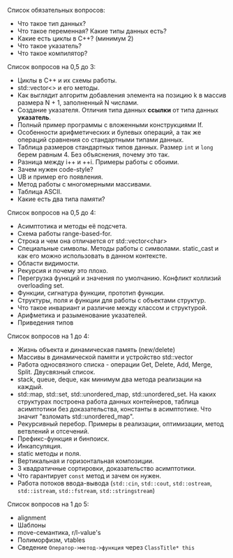 Список обязательных вопросов:

- Что такое тип данных? 
- Что такое переменная? Какие типы данных есть?
- Какие есть циклы в C++? (минимум 2)
- Что такое указатель? 
- Что такое компилятор?

Список вопросов на 0,5 до 3:
- Циклы в C++ и их схемы работы.
- std::vector<> и его методы. 
- Как выглядит алгоритм добавления элемента на позицию k в массив размера N + 1, заполненный N числами.
- Создание указателя. Отличия типа данных **ссылки** от типа данных **указатель**.
- Полный пример программы с вложенными конструкциями If.
- Особенности арифметических и булевых операций, а так же операций сравнения со стандартными типами данных.
- Таблица размеров стандартных типов данных. Размер `int` и `long` берем равным 4. Без объяснения, почему это так.
- Разница между i++ и ++i. Примеры работы с обоими.
- Зачем нужен code-style? 
- UB и пример его появления.
- Метод работы с многомерными массивами.
- Таблица ASCII.
- Какие есть два типа памяти? 

Список вопросов на 0,5 до 4:
- Асимптотика и методы её подсчета.
- Схема работы range-based-for.
- Строка и чем она отличается от std::vector\<char>
- Специальные символы. Методы работы с символами. static_cast и как его можно использовать в данном контексте.
- Области видимости.
- Рекурсия и почему это плохо.
- Перегрузка функций и значения по умолчанию. Конфликт коллизий overloading set.
- Функции, сигнатура функции, прототип функции.
- Структуры, поля и функции для работы с объектами структур.
- Что такое инвариант и различие между классом и структурой.
- Арифметика и разыменование указателей.
- Приведения типов

Список вопросов на 1 до 4:
- Жизнь объекта и динамическая память (new/delete)
- Массивы в динамической памяти и устройство std::vector
- Работа односвязного списка - операции Get, Delete, Add, Merge, Split. Двусвязный список.
- stack, queue, deque, как минимум два метода реализации на каждый. 
- std::map, std::set, std::unordered_map, std::unordered_set. На каких структурах построена работа данных контейнеров, таблица асимптотики без доказательства, константы в асимптотике. Что значит "взломать std::unordered_map".
- Рекурсивный перебор. Примеры в реализации, оптимизации, метод ветвлений и отсечений.
- Префикс-функция и бинпоиск.
- Инкапсуляция.
- static методы и поля.
- Вертикальная и горизонтальная композиции.
- 3 квадратичные сортировки, доказательство асимптотики.
- Что гарантирует `const` метод и зачем он нужен. 
- Работа потоков ввода-вывода (`std::cin`, `std::cout`, `std::ostream`, `std::istream`, `std::fstream`, `std::stringstream`)

Список вопросов на 1 до 5:
- alignment
- Шаблоны
- move-семантика, r/l-value's
- Полиморфизм, vtables
- Сведение `Оператор->метод->функция` через `СlassTitle* this`
